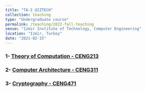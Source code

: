 ```yaml
---
title: "TA-2 @IZTECH"
collection: teaching
type: "Undergraduate course"
permalink: /teaching/2022-fall-teaching
venue: "Izmir Institute of Technology, Computer Engineering"
location: "Izmir, Turkey"
date: "2021-02-15"
---
```


### 1- [Theory of Computation - CENG213](https://ceng.iyte.edu.tr/courses/ceng-213/)
### 2- [Computer Architecture - CENG311](https://ceng.iyte.edu.tr/courses/ceng-311/)
### 3- [Cryptography - CENG471](https://ceng.iyte.edu.tr/courses/ceng-471/)
